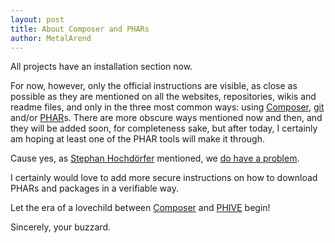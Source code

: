 ```yaml
---
layout: post
title: About Composer and PHARs
author: MetalArend
---
```


All projects have an installation section now.
 
<!--more-->

For now, however, only the official instructions are visible, as close as possible as they are mentioned
on all the websites, repositories, wikis and readme files, and only in the three most common ways:
using [Composer](https://getcomposer.org/), [git](https://git-scm.com/) and/or [PHAR](https://phar.io/)s.
There are more obscure ways mentioned now and then, and they will be added soon, for completeness sake,
but after today, I certainly am hoping at least one of the PHAR tools will make it through.

Cause yes, as [Stephan Hochdörfer](https://twitter.com/shochdoerfer) mentioned,
we [do have a problem](https://blog.bitexpert.de/blog/solving-the-require-dev-problem/).

I certainly would love to add more secure instructions on how to download PHARs and packages in a verifiable way.

Let the era of a lovechild between [Composer](https://getcomposer.org/) and [PHIVE](https://phar.io/) begin!

Sincerely,
your buzzard.
